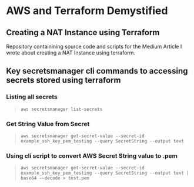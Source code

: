 # AWS and Terraform Demystified
## Creating a NAT Instance using Terraform

Repository containining source code and scripts for the Medium Article I wrote about creating a NAT Instance using terraform.

## Key secretsmanager cli commands to accessing secrets stored using terraform

### Listing all secrets

>`aws secretsmanager list-secrets`

### Get String Value from Secret

>`aws secretsmanager get-secret-value --secret-id example_ssh_key_pem_testing --query SecretString --output text`

### Using cli script to convert AWS Secret String value to .pem

>`aws secretsmanager get-secret-value --secret-id example_ssh_key_pem_testing --query SecretString --output text | base64 --decode > test.pem`